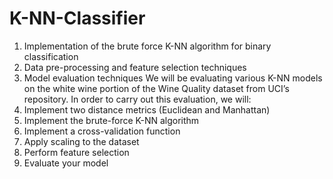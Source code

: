 # K-NN-Classifier
1. Implementation of the brute force K-NN algorithm for binary classification
2. Data pre-processing and feature selection techniques
3. Model evaluation techniques
We will be evaluating various K-NN models on the white wine portion of the Wine Quality dataset from UCI’s repository. In order to carry out this evaluation, we will:
1. Implement two distance metrics (Euclidean and Manhattan)
2. Implement the brute-force K-NN algorithm
3. Implement a cross-validation function
4. Apply scaling to the dataset
5. Perform feature selection
6. Evaluate your model
